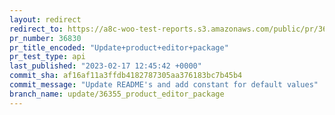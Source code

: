```yaml
---
layout: redirect
redirect_to: https://a8c-woo-test-reports.s3.amazonaws.com/public/pr/36830/api/index.html
pr_number: 36830
pr_title_encoded: "Update+product+editor+package"
pr_test_type: api
last_published: "2023-02-17 12:45:42 +0000"
commit_sha: af16af11a3ffdb4182787305aa376183bc7b45b4
commit_message: "Update README's and add constant for default values"
branch_name: update/36355_product_editor_package
---
```

